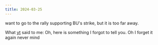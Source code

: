 ```yaml
---
title: 2024-03-25
---
```


want to go to the rally supporting BU's strike, but it is too far away.

What [yt](http://ytzi.org/) said to me:
Oh, here is something I forgot to tell you.
Oh I forget it again never mind

